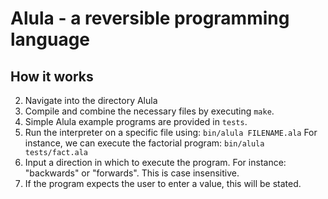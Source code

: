 # Alula - a reversible programming language

## How it works
2. Navigate into the directory Alula
3. Compile and combine the necessary files by executing `make`.
4. Simple Alula example programs are provided in `tests`.
5. Run the interpreter on a specific file using: `bin/alula FILENAME.ala`
   For instance, we can execute the factorial program: `bin/alula tests/fact.ala`
6. Input a direction in which to execute the program.
   For instance: "backwards" or "forwards". This is case insensitive. 
7. If the program expects the user to enter a value, this will be stated.
